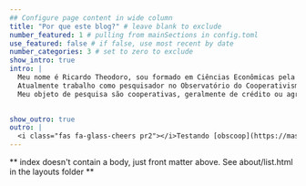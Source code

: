 ```yaml
---
## Configure page content in wide column
title: "Por que este blog?" # leave blank to exclude
number_featured: 1 # pulling from mainSections in config.toml
use_featured: false # if false, use most recent by date
number_categories: 3 # set to zero to exclude
show_intro: true
intro: |
  Meu nome é Ricardo Theodoro, sou formado em Ciências Econômicas pela UNIMEP e tenho mestrado em Controladoria e Contabilidade pela FEA-RP/USP. 
  Atualmente trabalho como pesquisador no Observatório do Cooperativismo da USP (**OBSCOOP/USP**), fazendo tratamento de dados, cuidando da base de dados e escrevendo artigos. Para isso utilizo as linguagens **R**, **Python**, **SQL** e **LaTeX**.
  Meu objeto de pesquisa são cooperativas, geralmente de crédito ou agropecuárias, por uma visão econômica e contábil.

  
show_outro: true
outro: |
  <i class="fas fa-glass-cheers pr2"></i>Testando [obscoop](https://masalmon.eu/) !!
---
```


** index doesn't contain a body, just front matter above.
See about/list.html in the layouts folder **
